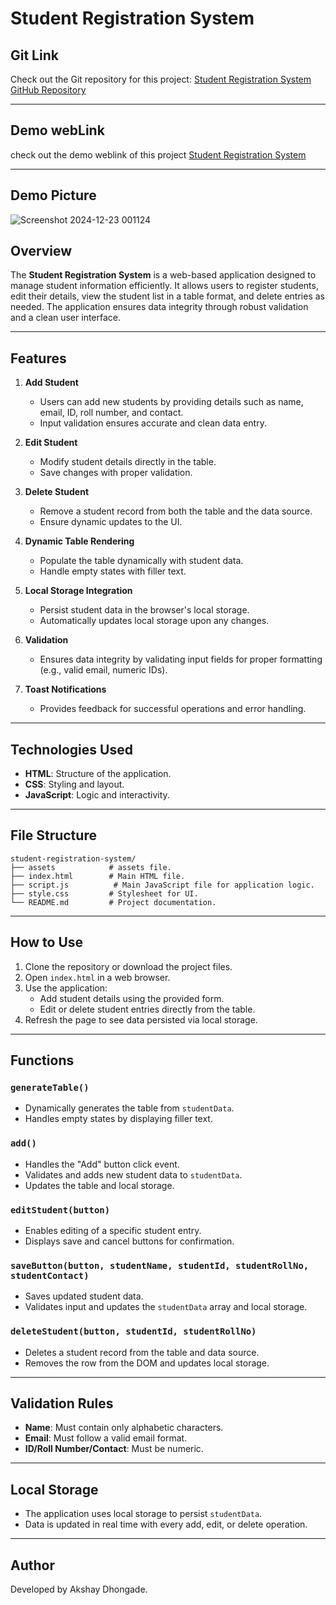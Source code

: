 # Student Registration System

## Git Link

Check out the Git repository for this project:
[Student Registration System GitHub Repository](https://github.com/itsakshay-git/student_registration_system)

---

## Demo webLink

check out the demo weblink of this project
[Student Registration System](https://student-registration-assignment.netlify.app/)

---

## Demo Picture

![Screenshot 2024-12-23 001124](https://github.com/user-attachments/assets/05aec35a-dea3-4176-88b8-87179255c326)

## Overview

The **Student Registration System** is a web-based application designed to manage student information efficiently. It allows users to register students, edit their details, view the student list in a table format, and delete entries as needed. The application ensures data integrity through robust validation and a clean user interface.

---

## Features

1. **Add Student**

   - Users can add new students by providing details such as name, email, ID, roll number, and contact.
   - Input validation ensures accurate and clean data entry.

2. **Edit Student**

   - Modify student details directly in the table.
   - Save changes with proper validation.

3. **Delete Student**

   - Remove a student record from both the table and the data source.
   - Ensure dynamic updates to the UI.

4. **Dynamic Table Rendering**

   - Populate the table dynamically with student data.
   - Handle empty states with filler text.

5. **Local Storage Integration**

   - Persist student data in the browser's local storage.
   - Automatically updates local storage upon any changes.

6. **Validation**

   - Ensures data integrity by validating input fields for proper formatting (e.g., valid email, numeric IDs).

7. **Toast Notifications**
   - Provides feedback for successful operations and error handling.

---

## Technologies Used

- **HTML**: Structure of the application.
- **CSS**: Styling and layout.
- **JavaScript**: Logic and interactivity.

---

## File Structure

```
student-registration-system/
├── assets            # assets file.
├── index.html        # Main HTML file.
├── script.js          # Main JavaScript file for application logic.
├── style.css         # Stylesheet for UI.
└── README.md         # Project documentation.
```

---

## How to Use

1. Clone the repository or download the project files.
2. Open `index.html` in a web browser.
3. Use the application:
   - Add student details using the provided form.
   - Edit or delete student entries directly from the table.
4. Refresh the page to see data persisted via local storage.

---

## Functions

### `generateTable()`

- Dynamically generates the table from `studentData`.
- Handles empty states by displaying filler text.

### `add()`

- Handles the "Add" button click event.
- Validates and adds new student data to `studentData`.
- Updates the table and local storage.

### `editStudent(button)`

- Enables editing of a specific student entry.
- Displays save and cancel buttons for confirmation.

### `saveButton(button, studentName, studentId, studentRollNo, studentContact)`

- Saves updated student data.
- Validates input and updates the `studentData` array and local storage.

### `deleteStudent(button, studentId, studentRollNo)`

- Deletes a student record from the table and data source.
- Removes the row from the DOM and updates local storage.

---

## Validation Rules

- **Name**: Must contain only alphabetic characters.
- **Email**: Must follow a valid email format.
- **ID/Roll Number/Contact**: Must be numeric.

---

## Local Storage

- The application uses local storage to persist `studentData`.
- Data is updated in real time with every add, edit, or delete operation.

---

## Author

Developed by Akshay Dhongade.
